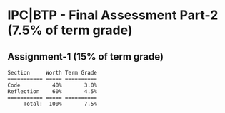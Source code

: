 # IPC|BTP - Final Assessment Part-2 (7.5% of term grade)

## Assignment-1 (15% of term grade)
```
Section     Worth Term Grade
=========== ===== ==========
Code          40%       3.0%
Reflection    60%       4.5%
=========== ===== ==========
     Total:  100%       7.5%
```

